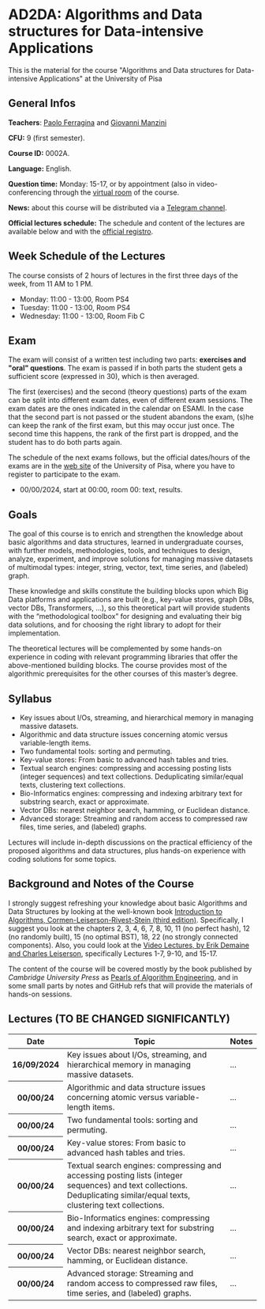 # AD2DA: Algorithms and Data structures for Data-intensive Applications
This is the material for the course "Algorithms and Data structures for Data-intensive Applications" at the University of Pisa

## General Infos

**Teachers**: <a href="https://www.santannapisa.it/en/paolo-ferragina">Paolo Ferragina</a> and <a href="">Giovanni Manzini</a>

**CFU:** 9 (first semester). 

**Course ID:** 0002A.

**Language:** English.    

**Question time:** Monday: 15-17, or by appointment (also in video-conferencing through the <a href="https://teams.microsoft.com/l/channel/19%3AO9q8qIxe1smcUr3YbVZI9kI3unDQJ7qv4nOkoymbcy41%40thread.tacv2/General?groupId=65581510-815c-49a3-8c9f-ab8ebf19087d">virtual room</a> of the course.

**News:** about this course will be distributed via a <a href="https://t.me/+pS8ExdytXdMwOGI0">Telegram channel</a>.

**Official lectures schedule:** The schedule and content of the lectures are available below and with the <a href="https://unimap.unipi.it/registri/dettregistriNEW.php?re=::::&ri=9142">official registro</a>.


## Week Schedule of the Lectures
The course consists of 2 hours of lectures in the first three days of the week, from 11 AM to 1 PM.

- Monday:  11:00 - 13:00, Room PS4 
- Tuesday: 11:00 - 13:00, Room PS4 
- Wednesday:  11:00 - 13:00, Room Fib C 

## Exam 

The exam will consist of a written test including two parts: **exercises and "oral" questions**. The exam is passed if in both parts the student gets a sufficient score (expressed in 30), which is then averaged.

The first (exercises) and the second (theory questions) parts of the exam can be split into different exam dates, even of different exam sessions. The exam dates are the ones indicated in the calendar on ESAMI. In the case that the second part is not passed or the student abandons the exam, (s)he can keep the rank of the first exam, but this may occur just once. The second time this happens, the rank of the first part is dropped, and the student has to do both parts again.

The schedule of the next exams follows, but the official dates/hours of the exams are in the <a href="">web site</a> of the University of Pisa, where you have to register to participate to the exam.

- 00/00/2024, start at 00:00, room 00: text, results.



## Goals 

The goal of this course is to enrich and strengthen the knowledge about basic algorithms and data structures, learned in undergraduate courses, with further models, methodologies, tools, and techniques to design, analyze, experiment, and improve solutions for managing massive datasets of multimodal types: integer, string, vector, text, time series, and (labeled) graph.

These knowledge and skills constitute the building blocks upon which Big Data platforms and applications are built (e.g., key-value stores, graph DBs, vector DBs, Transformers, …), so this theoretical part will provide students with the “methodological toolbox” for designing and evaluating their big data solutions, and for choosing the right library to adopt for their implementation.

The theoretical lectures will be complemented by some hands-on experience in coding with relevant programming libraries that offer the above-mentioned building blocks. The course provides most of the algorithmic prerequisites for the other courses of this master’s degree. 


## Syllabus 
  * Key issues about I/Os, streaming, and hierarchical memory in managing massive datasets.
  * Algorithmic and data structure issues concerning atomic versus variable-length items.
  * Two fundamental tools: sorting and permuting.
  * Key-value stores: From basic to advanced hash tables and tries. 
  * Textual search engines: compressing and accessing posting lists (integer sequences) and text collections. Deduplicating similar/equal texts, clustering text collections.
  * Bio-Informatics engines: compressing and indexing arbitrary text for substring search, exact or approximate.
  * Vector DBs: nearest neighbor search, hamming, or Euclidean distance. 
  * Advanced storage: Streaming and random access to compressed raw files, time series, and (labeled) graphs.


Lectures will include in-depth discussions on the practical efficiency of the proposed algorithms and data structures, plus hands-on experience with coding solutions for some topics.


## Background and Notes of the Course

I strongly suggest refreshing your knowledge about basic Algorithms and Data Structures by looking at the well-known book <a href="https://mitpress.mit.edu/books/introduction-algorithms-third-edition">Introduction to Algorithms, Cormen-Leiserson-Rivest-Stein (third edition)</a>. Specifically, I suggest you look at the chapters 2, 3, 4, 6, 7, 8, 10, 11 (no perfect hash), 12 (no randomly built), 15 (no optimal BST), 18, 22 (no strongly connected components). Also, you could look at the <a href="http://videolectures.net/mit6046jf05_introduction_algorithms/">Video Lectures, by Erik Demaine and Charles Leiserson</a>, specifically Lectures 1-7, 9-10, and 15-17.

The content of the course will be covered mostly by the book published by *Cambridge University Press* as <a href="https://www.cambridge.org/core/books/pearls-of-algorithm-engineering/95061352D7263CCCBD4F243018236EB2">Pearls of Algorithm Engineering</a>, and in some small parts by notes and GitHub refs that will provide the materials of hands-on sessions.


## Lectures (TO BE CHANGED SIGNIFICANTLY) 


<table class="table">
  <thead>
    <tr>
      <th scope="col">Date</th>
      <th scope="col">Topic</th>
      <th scope="col">Notes</th>
    </tr>
  </thead>
  <tbody>
    <tr>
      <th scope="row">16/09/2024</th>
      <td>Key issues about I/Os, streaming, and hierarchical memory in managing massive datasets.</td>
      <td>...</td>
    </tr>
   <tr>
      <th scope="row">00/00/24</th>
      <td>Algorithmic and data structure issues concerning atomic versus variable-length items.</td>
      <td>...</td>
    </tr>
     <tr>
      <th scope="row">00/00/24</th>
      <td>Two fundamental tools: sorting and permuting.</td>
      <td>...</td>
    </tr>
     <tr>
      <th scope="row">00/00/24</th>
      <td>Key-value stores: From basic to advanced hash tables and tries.</td>
      <td>...</td>
    </tr>
    <tr>
      <th scope="row">00/00/24</th>
      <td>Textual search engines: compressing and accessing posting lists (integer sequences) and text collections. Deduplicating similar/equal texts, clustering text collections. </td>
      <td>...</td>
    </tr>
    <tr>
      <th scope="row">00/00/24</th>
      <td>Bio-Informatics engines: compressing and indexing arbitrary text for substring search, exact or approximate. </td>
      <td>...</td>
    </tr>
    <tr>
      <th scope="row">00/00/24</th>
      <td>Vector DBs: nearest neighbor search, hamming, or Euclidean distance. </td>
      <td>...</td>
    </tr>
    <tr>
      <th scope="row">00/00/24</th>
      <td>Advanced storage: Streaming and random access to compressed raw files, time series, and (labeled) graphs. </td>
      <td>...</td>
    </tr>
  </tbody>
</table>

